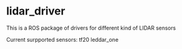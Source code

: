 # lidar_driver
This is a ROS package of drivers for different kind of LIDAR sensors

Current surpported sensors:
tf20
leddar_one
